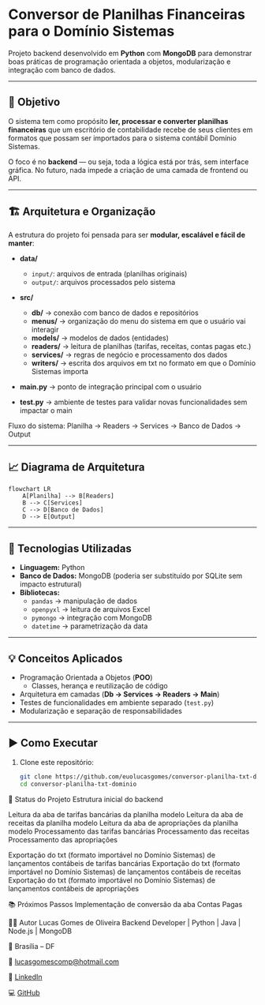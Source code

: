# Conversor de Planilhas Financeiras para o Domínio Sistemas

Projeto backend desenvolvido em **Python** com **MongoDB** para demonstrar boas práticas de programação orientada a objetos, modularização e integração com banco de dados.

---

## 🚀 Objetivo

O sistema tem como propósito **ler, processar e converter planilhas financeiras** que um escritório de contabilidade recebe de seus clientes em formatos que possam ser importados para o sistema contábil Domínio Sistemas.  

O foco é no **backend** — ou seja, toda a lógica está por trás, sem interface gráfica. No futuro, nada impede a criação de uma camada de frontend ou API.

---

## 🏗️ Arquitetura e Organização

A estrutura do projeto foi pensada para ser **modular, escalável e fácil de manter**:

- **data/**
  - `input/`: arquivos de entrada (planilhas originais)  
  - `output/`: arquivos processados pelo sistema  

- **src/**
  - **db/** → conexão com banco de dados e repositórios
  - **menus/** → organização do menu do sistema em que o usuário vai interagir  
  - **models/** → modelos de dados (entidades)  
  - **readers/** → leitura de planilhas (tarifas, receitas, contas pagas etc.)  
  - **services/** → regras de negócio e processamento dos dados
  - **writers/** → escrita dos arquivos em txt no formato em que o Domínio Sistemas importa 

- **main.py** → ponto de integração principal com o usuário  
- **test.py** → ambiente de testes para validar novas funcionalidades sem impactar o main  

Fluxo do sistema:
Planilha → Readers → Services → Banco de Dados → Output

---

## 📈 Diagrama de Arquitetura

```mermaid
flowchart LR
    A[Planilha] --> B[Readers]
    B --> C[Services]
    C --> D[Banco de Dados]
    D --> E[Output]
```

---

## 🔧 Tecnologias Utilizadas

- **Linguagem:** Python  
- **Banco de Dados:** MongoDB (poderia ser substituído por SQLite sem impacto estrutural)  
- **Bibliotecas:**  
  - `pandas` → manipulação de dados  
  - `openpyxl` → leitura de arquivos Excel  
  - `pymongo` → integração com MongoDB
  - `datetime` → parametrização da data  

---

## 💡 Conceitos Aplicados

- Programação Orientada a Objetos (**POO**)  
  - Classes, herança e reutilização de código  
- Arquitetura em camadas (**Db → Services → Readers → Main**)  
- Testes de funcionalidades em ambiente separado (`test.py`)  
- Modularização e separação de responsabilidades  

---

## ▶️ Como Executar

1. Clone este repositório:
   ```bash
   git clone https://github.com/euolucasgomes/conversor-planilha-txt-dominio.git
   cd conversor-planilha-txt-dominio

📌 Status do Projeto
 Estrutura inicial do backend

 Leitura da aba de tarifas bancárias da planilha modelo
 Leitura da aba de receitas da planilha modelo
 Leitura da aba de apropriações da planilha modelo
 Processamento das tarifas bancárias
 Processamento das receitas
 Processamento das apropriações

 Exportação do txt (formato importável no Domínio Sistemas) de lançamentos contábeis de tarifas bancárias
 Exportação do txt (formato importável no Domínio Sistemas) de lançamentos contábeis de receitas
 Exportação do txt (formato importável no Domínio Sistemas) de lançamentos contábeis de apropriações

📚 Próximos Passos
Implementação de conversão da aba Contas Pagas

👨‍💻 Autor
Lucas Gomes de Oliveira
Backend Developer | Python | Java | Node.js | MongoDB

📍 Brasília – DF

📧 lucasgomescomp@hotmail.com

💼 [LinkedIn](https://www.linkedin.com/in/euolucasgomes/)

💻 [GitHub](https://github.com/euolucasgomes)